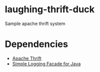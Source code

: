 laughing-thrift-duck
====================

Sample apache thrift system


Dependencies
============

 * [Apache Thrift](http://archive.apache.org/dist/thrift/0.8.0/)
 * [Simple Logging Facade for Java](http://www.slf4j.org/download.html)